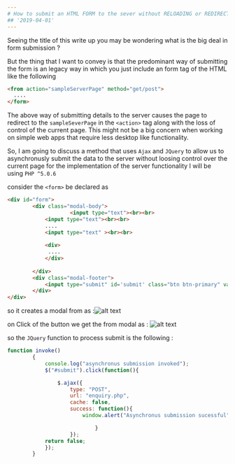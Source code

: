 ```yaml
---
# How to submit an HTML FORM to the sever without RELOADING or REDIRECTING to the server page ?
## '2019-04-01'
---
```


Seeing the title of this write up you may be wondering what is the big deal in form submission ?

But the thing that I want to convey is that the predominant way of submitting the form is an legacy way in which you just include an form tag of the HTML like the following
```HTML
<from action="sampleServerPage" method="get/post">
  ....
</form>
```
The above way of submitting details to the server causes the page to redirect to the `sampleSeverPage` in the `<action>` tag along with the loss of control of the current page. This might not be a big concern when working on simple web apps that require less desktop like functionality.

So, I am going to discuss a method that uses `Ajax` and `JQuery` to allow us to asynchronusly submit the data to the server without loosing control over the current page
for the implementation of the server functionality I will be using `PHP ^5.0.6`


consider the `<form>` be declared as
```HTML
<div id="form"> 
		<div class="modal-body">
            		<input type="text"><br><br>
			<input type="text"><br><br>
			....
			<input type="text" ><br><br>
			
			<div>
			 ....
			</div>
			
		</div>
		<div class="modal-footer">
			<input type="submit" id='submit' class="btn btn-primary" value="SUBMIT">
		</div>
</div>
```
so it creates a modal from as :![alt text](https://lh3.googleusercontent.com/QyhBnyy5nQRhkwl9ZGWpzqgt8CrdU2Bfulpv_R3FK3T0mfwUn_DN2KEMy5SNMPfSSuZm1De6_kvY3FDyzVSQ=w1920-h968-rw)

on Click of the button we get the from modal as :
![alt text](https://lh5.googleusercontent.com/Kr0Z8ShF4_oUMnifmsPxtKmI5FZ8e5xX-oigr9LfwO9oIzlCdBTMXjFxqgnev4VPHum5C4wv4zspe_NBKG_l=w1402-h968-rw)

so the `JQuery` function to process submit is the following :
```javascript
function invoke()
		{
			console.log("asynchronus submission invoked");
			$("#submit").click(function(){

				$.ajax({
					type: "POST",
					url: "enquiry.php",
					cache: false,
					success: function(){
						window.alert("Asynchronus submission sucessful");

							}
					});
			return false;
			});
		}
```

